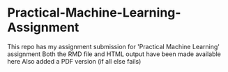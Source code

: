 # Practical-Machine-Learning-Assignment
This repo has my assignment submission for 'Practical Machine Learning' assignment
Both the RMD file and HTML output have been made available here
Also added a PDF version (if all else fails)
